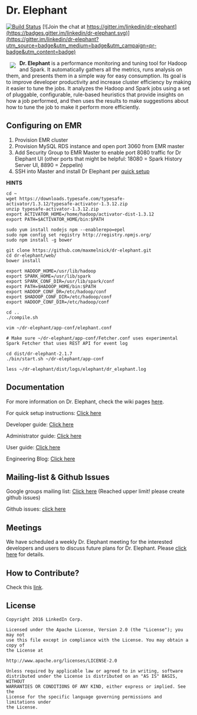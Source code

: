 # Dr. Elephant

[![Build Status](https://api.travis-ci.org/linkedin/dr-elephant.svg)](https://travis-ci.org/linkedin/dr-elephant/)
[![Join the chat at https://gitter.im/linkedin/dr-elephant](https://badges.gitter.im/linkedin/dr-elephant.svg)](https://gitter.im/linkedin/dr-elephant?utm_source=badge&utm_medium=badge&utm_campaign=pr-badge&utm_content=badge)

<a href=""><img src="images/wiki/dr-elephant-logo-150x150.png" align="left" hspace="10" vspace="6"></a>

**Dr. Elephant** is a performance monitoring and tuning tool for Hadoop and Spark. It automatically gathers all the metrics, runs analysis on them, and presents them in a simple way for easy consumption. Its goal is to improve developer productivity and increase cluster efficiency by making it easier to tune the jobs. It analyzes the Hadoop and Spark jobs using a set of pluggable, configurable, rule-based heuristics that provide insights on how a job performed, and then uses the results to make suggestions about how to tune the job to make it perform more efficiently.

## Configuring on EMR

1. Provision EMR cluster
2. Provision MySQL RDS instance and open port 3060 from EMR master
3. Add Security Group to EMR Master to enable port 8080 traffic for Dr Elephant UI (other ports that might be helpful: 18080 = Spark History Server UI, 8890 = Zeppelin)
4. SSH into Master and install Dr Elephant per [quick setup](https://github.com/linkedin/dr-elephant/wiki/Quick-Setup-Instructions-(Must-Read))

**HINTS**

```
cd ~
wget https://downloads.typesafe.com/typesafe-activator/1.3.12/typesafe-activator-1.3.12.zip
unzip typesafe-activator-1.3.12.zip
export ACTIVATOR_HOME=/home/hadoop/activator-dist-1.3.12
export PATH=$ACTIVATOR_HOME/bin:$PATH

sudo yum install nodejs npm --enablerepo=epel
sudo npm config set registry http://registry.npmjs.org/
sudo npm install -g bower

git clone https://github.com/maxmelnick/dr-elephant.git
cd dr-elephant/web/
bower install

export HADOOP_HOME=/usr/lib/hadoop
export SPARK_HOME=/usr/lib/spark
export SPARK_CONF_DIR=/usr/lib/spark/conf
export PATH=$HADOOP_HOME/bin:$PATH
export HADOOP_CONF_DR=/etc/hadoop/conf
export $HADOOP_CONF_DIR=/etc/hadoop/conf
export HADOOP_CONF_DIR=/etc/hadoop/conf

cd ..
./compile.sh

vim ~/dr-elephant/app-conf/elephant.conf

# Make sure ~/dr-elephant/app-conf/Fetcher.conf uses experimental Spark Fetcher that uses REST API for event log

cd dist/dr-elephant-2.1.7
./bin/start.sh ~/dr-elephant/app-conf

less ~/dr-elephant/dist/logs/elephant/dr_elephant.log
```

## Documentation

For more information on Dr. Elephant, check the wiki pages [here](https://github.com/linkedin/dr-elephant/wiki).

For quick setup instructions: [Click here](https://github.com/linkedin/dr-elephant/wiki/Quick-Setup-Instructions-(Must-Read))

Developer guide: [Click here](https://github.com/linkedin/dr-elephant/wiki/Developer-Guide)

Administrator guide: [Click here](https://github.com/linkedin/dr-elephant/wiki/Administrator-Guide)

User guide: [Click here](https://github.com/linkedin/dr-elephant/wiki/User-Guide)

Engineering Blog: [Click here](https://engineering.linkedin.com/blog/2016/04/dr-elephant-open-source-self-serve-performance-tuning-hadoop-spark)

## Mailing-list & Github Issues

Google groups mailing list: [Click here](https://groups.google.com/forum/#!forum/dr-elephant-users) (Reached upper limit! please create github issues)

Github issues: [click here](https://github.com/linkedin/dr-elephant/issues)

## Meetings

We have scheduled a weekly Dr. Elephant meeting for the interested developers and users to discuss future plans for Dr. Elephant. Please [click here](https://github.com/linkedin/dr-elephant/issues/209) for details.

## How to Contribute?

Check this [link](https://github.com/linkedin/dr-elephant/wiki/How-to-Contribute%3F).

## License

    Copyright 2016 LinkedIn Corp.

    Licensed under the Apache License, Version 2.0 (the "License"); you may not
    use this file except in compliance with the License. You may obtain a copy of
    the License at

    http://www.apache.org/licenses/LICENSE-2.0

    Unless required by applicable law or agreed to in writing, software
    distributed under the License is distributed on an "AS IS" BASIS, WITHOUT
    WARRANTIES OR CONDITIONS OF ANY KIND, either express or implied. See the
    License for the specific language governing permissions and limitations under
    the License.
